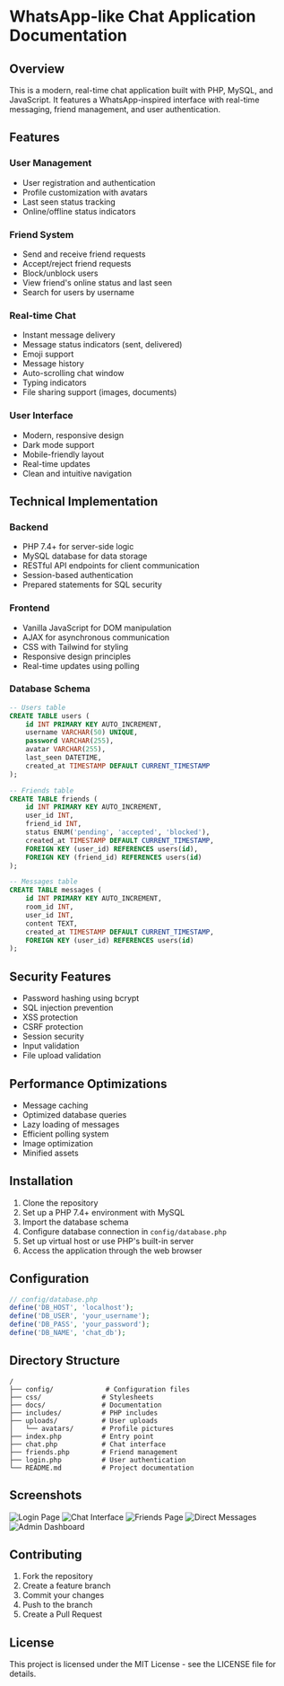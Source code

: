 # WhatsApp-like Chat Application Documentation

## Overview
This is a modern, real-time chat application built with PHP, MySQL, and JavaScript. It features a WhatsApp-inspired interface with real-time messaging, friend management, and user authentication.

## Features

### User Management
- User registration and authentication
- Profile customization with avatars
- Last seen status tracking
- Online/offline status indicators

### Friend System
- Send and receive friend requests
- Accept/reject friend requests
- Block/unblock users
- View friend's online status and last seen
- Search for users by username

### Real-time Chat
- Instant message delivery
- Message status indicators (sent, delivered)
- Emoji support
- Message history
- Auto-scrolling chat window
- Typing indicators
- File sharing support (images, documents)

### User Interface
- Modern, responsive design
- Dark mode support
- Mobile-friendly layout
- Real-time updates
- Clean and intuitive navigation

## Technical Implementation

### Backend
- PHP 7.4+ for server-side logic
- MySQL database for data storage
- RESTful API endpoints for client communication
- Session-based authentication
- Prepared statements for SQL security

### Frontend
- Vanilla JavaScript for DOM manipulation
- AJAX for asynchronous communication
- CSS with Tailwind for styling
- Responsive design principles
- Real-time updates using polling

### Database Schema
```sql
-- Users table
CREATE TABLE users (
    id INT PRIMARY KEY AUTO_INCREMENT,
    username VARCHAR(50) UNIQUE,
    password VARCHAR(255),
    avatar VARCHAR(255),
    last_seen DATETIME,
    created_at TIMESTAMP DEFAULT CURRENT_TIMESTAMP
);

-- Friends table
CREATE TABLE friends (
    id INT PRIMARY KEY AUTO_INCREMENT,
    user_id INT,
    friend_id INT,
    status ENUM('pending', 'accepted', 'blocked'),
    created_at TIMESTAMP DEFAULT CURRENT_TIMESTAMP,
    FOREIGN KEY (user_id) REFERENCES users(id),
    FOREIGN KEY (friend_id) REFERENCES users(id)
);

-- Messages table
CREATE TABLE messages (
    id INT PRIMARY KEY AUTO_INCREMENT,
    room_id INT,
    user_id INT,
    content TEXT,
    created_at TIMESTAMP DEFAULT CURRENT_TIMESTAMP,
    FOREIGN KEY (user_id) REFERENCES users(id)
);
```

## Security Features
- Password hashing using bcrypt
- SQL injection prevention
- XSS protection
- CSRF protection
- Session security
- Input validation
- File upload validation

## Performance Optimizations
- Message caching
- Optimized database queries
- Lazy loading of messages
- Efficient polling system
- Image optimization
- Minified assets

## Installation

1. Clone the repository
2. Set up a PHP 7.4+ environment with MySQL
3. Import the database schema
4. Configure database connection in `config/database.php`
5. Set up virtual host or use PHP's built-in server
6. Access the application through the web browser

## Configuration
```php
// config/database.php
define('DB_HOST', 'localhost');
define('DB_USER', 'your_username');
define('DB_PASS', 'your_password');
define('DB_NAME', 'chat_db');
```

## Directory Structure
```
/
├── config/             # Configuration files
├── css/               # Stylesheets
├── docs/              # Documentation
├── includes/          # PHP includes
├── uploads/           # User uploads
│   └── avatars/       # Profile pictures
├── index.php          # Entry point
├── chat.php           # Chat interface
├── friends.php        # Friend management
├── login.php          # User authentication
└── README.md          # Project documentation
```

## Screenshots
![Login Page](docs/images/login.png)
![Chat Interface](docs/images/chat.png)
![Friends Page](docs/images/friends.png)
![Direct Messages](docs/images/direct_messages.png)
![Admin Dashboard](docs/images/admin_dashboard.png)

## Contributing
1. Fork the repository
2. Create a feature branch
3. Commit your changes
4. Push to the branch
5. Create a Pull Request

## License
This project is licensed under the MIT License - see the LICENSE file for details.
